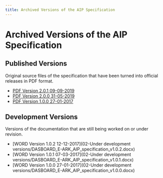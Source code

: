 ```yaml
---
title: Archived Versions of the AIP Specification
---
```

Archived Versions of the AIP Specification
=============================================

Published Versions
------------------
Original source files of the specification that have been turned into official releases in PDF format.
- [PDF Version 2.0.1 09-09-2019](/v2_0/eark-aip.pdf)
- [PDF Version 2.0.0 31-05-2019](/v2_0/aip_specification.pdf)
- [PDF Version 1.0.0 27-01-2017](/v1/DASBOARD_E-ARK_AIP_1_0.pdf)

Development Versions
--------------------
Versions of the documentation that are still being worked on or under revision.
- [WORD Version 1.0.2 12-12-2017](02-Under development versions/DASBOARD_E-ARK_AIP_specification_v1.0.2.docx)
- [WORD Version 1.0.1 07-03-2017](02-Under development versions/DASBOARD_E-ARK_AIP_specification_v1.0.1.docx)
- [WORD Version 1.0.0 27-01-2017](02-Under development versions/DASBOARD_E-ARK_AIP_specification_v1.0.0.docx)
